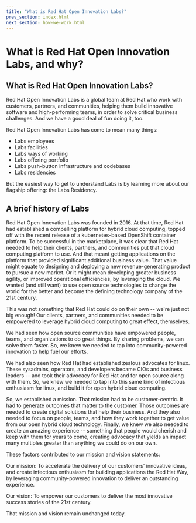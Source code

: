 ```yaml
---
title: "What is Red Hat Open Innovation Labs?"
prev_section: index.html
next_section: how-we-work.html
---
```


What is Red Hat Open Innovation Labs, and why?
=============================================

What is Red Hat Open Innovation Labs?
-------------------------------------
Red Hat Open Innovation Labs is a global team at Red Hat who work with customers, partners, and communities, helping them build innovative software and high-performing teams, in order to solve critical business challenges. And we have a good deal of fun doing it, too.

Red Hat Open Innovation Labs has come to mean many things:
* Labs employees
* Labs facilities
* Labs ways of working
* Labs offering portfolio
* Labs push-button infrastructure and codebases
* Labs residencies

<!-- TODO: link to Labs Residency -->
But the easiest way to get to understand Labs is by learning more about our flagship offering: the Labs Residency.


A brief history of Labs
---------------------------------
Red Hat Open Innovation Labs was founded in 2016. At that time, Red Hat had established a compelling platform for hybrid cloud computing, topped off with the recent release of a kubernetes-based OpenShift container platform. To be successful in the marketplace, it was clear that Red Hat needed to help their clients, partners, and communities put that cloud computing platform to use. And that meant getting applications on the platform that provided significant additional business value. That value might equate to designing and deploying a new revenue-generating product to pursue a new market. Or it might mean developing greater business agility, or improved operational efficiencies, by leveraging the cloud. We wanted (and still want) to use open source technologies to change the world for the better and become the defining technology company of the 21st century.

This was not something that Red Hat could do on their own -- we're just not big enough! Our clients, partners, and communities needed to be empowered to leverage hybrid cloud computing to great effect, themselves. 

We had seen how open source communities have empowered people, teams, and organizations to do great things. By sharing problems, we can solve them faster. So, we knew we needed to tap into community-powered innovation to help fuel our efforts.

We had also seen how Red Hat had established zealous advocates for linux. These sysadmins, operators, and developers became CIOs and business leaders -- and took their advocacy for Red Hat and for open source along with them. So, we knew we needed to tap into this same kind of infectious enthusiasm for linux, and build it for open hybrid cloud computing.

So, we established a mission. That mission had to be customer-centric. It had to generate outcomes that matter to the customer. Those outcomes are needed to create digital solutions that help their business. And they also needed to focus on people, teams, and how they work together to get value from our open hybrid cloud technology. Finally, we knew we also needed to create an amazing experience -- something that people would cherish and keep with them for years to come, creating advocacy that yields an impact many multiples greater than anything we could do on our own.

These factors contributed to our mission and vision statements:

Our mission:
To accelerate the delivery of our customers' innovative ideas, and create infectious enthusiasm for building applications the Red Hat Way, by leveraging community-powered innovation to deliver an outstanding experience.


Our vision:
To empower our customers to deliver the most innovative success stories of the 21st century.

That mission and vision remain unchanged today.
